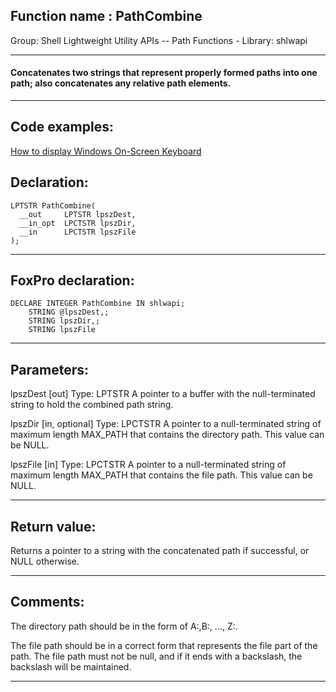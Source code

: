 
## Function name : PathCombine
Group: Shell Lightweight Utility APIs -- Path Functions - Library: shlwapi    
***  


#### Concatenates two strings that represent properly formed paths into one path; also concatenates any relative path elements.
***  


## Code examples:
[How to display Windows On-Screen Keyboard](../../samples/sample_582.md)  

## Declaration:
```foxpro  
LPTSTR PathCombine(
  __out     LPTSTR lpszDest,
  __in_opt  LPCTSTR lpszDir,
  __in      LPCTSTR lpszFile
);  
```  
***  


## FoxPro declaration:
```foxpro  
DECLARE INTEGER PathCombine IN shlwapi;
	STRING @lpszDest,;
	STRING lpszDir,;
	STRING lpszFile  
```  
***  


## Parameters:
lpszDest [out]
Type: LPTSTR
A pointer to a buffer with the null-terminated string to hold the combined path string.

lpszDir [in, optional]
Type: LPCTSTR
A pointer to a null-terminated string of maximum length MAX_PATH that contains the directory path. This value can be NULL.

lpszFile [in]
Type: LPCTSTR
A pointer to a null-terminated string of maximum length MAX_PATH that contains the file path. This value can be NULL.  
***  


## Return value:
Returns a pointer to a string with the concatenated path if successful, or NULL otherwise.  
***  


## Comments:
The directory path should be in the form of A:,B:, ..., Z:.   
  
The file path should be in a correct form that represents the file part of the path. The file path must not be null, and if it ends with a backslash, the backslash will be maintained.  
  
***  

